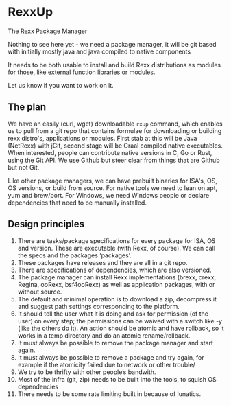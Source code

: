# RexxUp
The Rexx Package Manager

Nothing to see here yet - we need a package manager, it will be git based with initially mostly java and java compiled to native components

It needs to be both usable to install and build Rexx distributions as modules for those, like external function libraries or modules.

Let us know if you want to work on it.

## The plan
We have an easily (curl, wget) downloadable `rxup` command, which enables us to pull from a git repo that contains formulae for downloading or building rexx distro's, applications or modules. First stab at this will be Java (NetRexx) with jGit, second stage will be Graal compiled native executables. When interested, people can contribute native versions in C, Go or Rust, using the Git API. We use Github but steer clear from things that are Github but not Git.

Like other package managers, we can have prebuilt binaries for ISA's, OS, OS versions, or build from source. For native tools we need to lean on apt, yum and brew/port. For Windows, we need Windows people or declare dependencies that need to be manually installed.

## Design principles

1) There are tasks/package specifications for every package for ISA, OS and version. These are executable (with Rexx, of course). We can call the specs and the packages ‘packages’. 
2) These packages have releases and they are all in a git repo. 
3) There are specifications of dependencies, which are also versioned. 
4) The package manager can install Rexx implementations (brexx, crexx, Regina, ooRexx, bsf4ooRexx) as well as application packages, with or without source. 
5) The default and minimal operation is to download a zip, decompress it and suggest path settings corresponding to the platform. 
6) It should tell the user what it is doing and ask for permission (of the user) on every step; the permissions can be waived with a switch like -y (like the others do it). An action should be atomic and have rollback, so it works in a temp directory and do an atomic rename/rollback. 
7) It must always be possible to remove the package manager and start again.
8) It must always be possible to remove a package and try again, for example if the atomicity failed due to network or other trouble/
9) We try to be thrifty with other people’s bandwith.
10) Most of the infra (git, zip) needs to be built into the tools, to squish OS dependencies
11) There needs to be some rate limiting built in because of lunatics.
